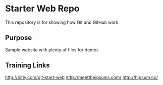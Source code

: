 # Starter Web Repo

This repository is for showing how Git and GitHub work

## Purpose

Sample website with plenty of files for demos

## Training Links

http://bitly.com/git-start-web
http://meettheipsums.com/
http://hipsum.co/


